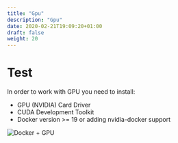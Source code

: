 ```yaml
---
title: "Gpu"
description: "Gpu"
date: 2020-02-21T19:09:20+01:00
draft: false
weight: 20
---
```


# Test

In order to work with GPU you need to install:
* GPU (NVIDIA) Card Driver
* CUDA Development Toolkit
* Docker version >= 19 or adding nvidia-docker support

![Docker + GPU](/images/docker-gpu.png)